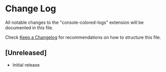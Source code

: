 # Change Log

All notable changes to the "console-colored-logs" extension will be documented in this file.

Check [Keep a Changelog](http://keepachangelog.com/) for recommendations on how to structure this file.

## [Unreleased]

- Initial release